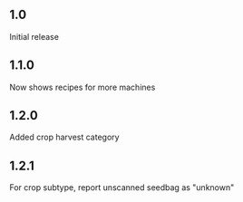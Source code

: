 ## 1.0
Initial release  
## 1.1.0
Now shows recipes for more machines  
## 1.2.0
Added crop harvest category  
## 1.2.1
For crop subtype, report unscanned seedbag as "unknown"  